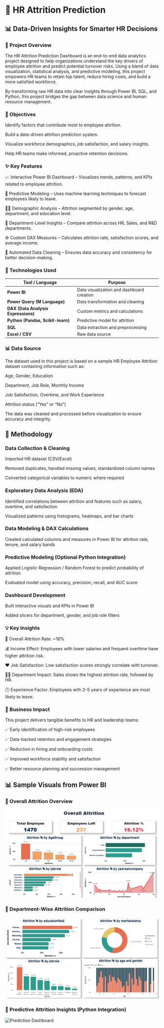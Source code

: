 # 🧠 HR Attrition Prediction 
## 📊 Data-Driven Insights for Smarter HR Decisions
### 🚀 Project Overview

The HR Attrition Prediction Dashboard is an end-to-end data analytics project designed to help organizations understand the key drivers of employee attrition and predict potential turnover risks.
Using a blend of data visualization, statistical analysis, and predictive modeling, this project empowers HR teams to retain top talent, reduce hiring costs, and build a more satisfied workforce.

By transforming raw HR data into clear insights through Power BI, SQL, and Python, this project bridges the gap between data science and human resource management.
### 🎯 Objectives

Identify factors that contribute most to employee attrition.

Build a data-driven attrition prediction system.

Visualize workforce demographics, job satisfaction, and salary insights.

Help HR teams make informed, proactive retention decisions.

### ✨ Key Features

📈 Interactive Power BI Dashboard – Visualizes trends, patterns, and KPIs related to employee attrition.

🧮 Predictive Modeling – Uses machine learning techniques to forecast employees likely to leave.

🧍‍♀️ Demographic Analysis – Attrition segmented by gender, age, department, and education level.

💼 Department-Level Insights – Compare attrition across HR, Sales, and R&D departments.

⚙️ Custom DAX Measures – Calculates attrition rate, satisfaction scores, and average income.

🔄 Automated Data Cleaning – Ensures data accuracy and consistency for better decision-making.

### 🧰 Technologies Used
| Tool / Language                     | Purpose                                   |
| ----------------------------------- | ----------------------------------------- |
| **Power BI**                        | Data visualization and dashboard creation |
| **Power Query (M Language)**        | Data transformation and cleaning          |
| **DAX (Data Analysis Expressions)** | Custom metrics and calculations           |
| **Python (Pandas, Scikit-learn)**   | Predictive model for attrition            |
| **SQL**                             | Data extraction and preprocessing         |
| **Excel / CSV**                     | Raw data source                           |

### 📊 Data Source

The dataset used in this project is based on a sample HR Employee Attrition dataset containing information such as:

Age, Gender, Education

Department, Job Role, Monthly Income

Job Satisfaction, Overtime, and Work Experience

Attrition status (“Yes” or “No”)

The data was cleaned and processed before visualization to ensure accuracy and integrity.
## 🧠 Methodology

### Data Collection & Cleaning

Imported HR dataset (CSV/Excel)

Removed duplicates, handled missing values, standardized column names

Converted categorical variables to numeric where required

### Exploratory Data Analysis (EDA)

Identified correlations between attrition and features such as salary, overtime, and satisfaction

Visualized patterns using histograms, heatmaps, and bar charts

### Data Modeling & DAX Calculations

Created calculated columns and measures in Power BI for attrition rate, tenure, and salary bands

### Predictive Modeling (Optional Python Integration)

Applied Logistic Regression / Random Forest to predict probability of attrition

Evaluated model using accuracy, precision, recall, and AUC score

### Dashboard Development

Built interactive visuals and KPIs in Power BI

Added slicers for department, gender, and job role filters

### 💡 Key Insights

🚪 Overall Attrition Rate: ~16%

💰 Income Effect: Employees with lower salaries and frequent overtime have higher attrition risk.

❤️ Job Satisfaction: Low satisfaction scores strongly correlate with turnover.

🧑‍💼 Department Impact: Sales shows the highest attrition rate, followed by HR.

🕒 Experience Factor: Employees with 2–5 years of experience are most likely to leave.

### 🏢 Business Impact

This project delivers tangible benefits to HR and leadership teams:

✅ Early identification of high-risk employees

✅ Data-backed retention and engagement strategies

✅ Reduction in hiring and onboarding costs

✅ Improved workforce stability and satisfaction

✅ Better resource planning and succession management

## 📊 Sample Visuals from Power BI

### 🔹 Overall Attrition Overview
![Attrition Overview](https://github.com/ABHINAV-DAHAYAT/hr-attrition-prediction/blob/bda16dbbe5af666ec8de3d9ebd4d38a110acbc54/Screenshot%202025-10-16%20235127%20overall.png)

### 🔹 Department-Wise Attrition Comparison
![Department Analysis](https://github.com/ABHINAV-DAHAYAT/hr-attrition-prediction/blob/c37df5a1a0a16ea449eb2bd941ade50847daddc2/eee.png)

### 🔹 Predictive Attrition Insights (Python Integration)
![Prediction Dashboard](screenshots/prediction.png)

